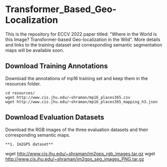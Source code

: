 # Transformer_Based_Geo-Localization
This is the repository for ECCV 2022 paper titled: "Where in the World is this Image? Transformer-based Geo-localization in the Wild". More details and links to the training dataset and corresponding semantic segmentation maps will be available soon.

## Download Training Annotations
Download the annotations of mp16 training set and keep them in the resources folder.
```
cd resources/
wget http://www.cis.jhu.edu/~shraman/mp16_places365.csv
wget http://www.cis.jhu.edu/~shraman/mp16_places365_mapping_h3.json
```

## Download Evaluation Datasets
Download the RGB images of the three evaluation datasets and their corresponding semantic maps.
```
**1. Im2GPS dataset**
```
wget http://www.cis.jhu.edu/~shraman/im2gps_rgb_images.tar.gz
wget http://www.cis.jhu.edu/~shraman/im2gps_seg_images_PNG.tar.gz
```
 

